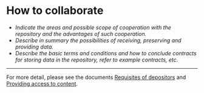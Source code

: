 
# How to collaborate

- *Indicate the areas and possible scope of cooperation with the repository and the advantages of such cooperation.*
- *Describe in summary the possibilities of receiving, preserving and providing data.*
- *Describe the basic terms and conditions and how to conclude contracts for storing data in the repository, refer to example contracts, etc.*

---
For more detail, please see the documents [Requisites of depositors](../organizational-documents/requisities-of-depositors.md) and [Providing access to content](../statutory-documents/providing-access.md).
